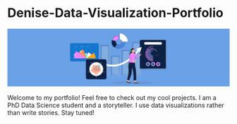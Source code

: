 # Denise-Data-Visualization-Portfolio
![alt text](https://github.com/dgandara7/Denise-Data-Visualization-Portfolio/blob/main/Data-Visualization-Header.jpeg)

Welcome to my portfolio! Feel free to check out my cool projects. I am a PhD Data Science student and a storyteller. I use data visualizations rather than write stories. Stay tuned!
 

